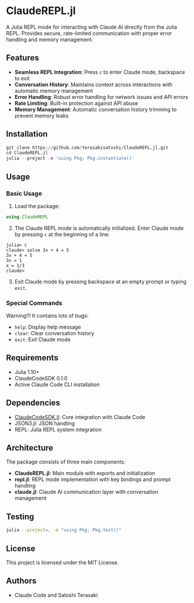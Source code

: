 # ClaudeREPL.jl

A Julia REPL mode for interacting with Claude AI directly from the Julia REPL. Provides secure, rate-limited communication with proper error handling and memory management.

## Features

- **Seamless REPL Integration**: Press `c` to enter Claude mode, backspace to exit
- **Conversation History**: Maintains context across interactions with automatic memory management
- **Error Handling**: Robust error handling for network issues and API errors
- **Rate Limiting**: Built-in protection against API abuse
- **Memory Management**: Automatic conversation history trimming to prevent memory leaks

## Installation

```julia
git clone https://github.com/terasakisatoshi/ClaudeREPL.jl.git
cd ClaudeREPL.jl
julia --project -e 'using Pkg; Pkg.instantiate()'
```

## Usage

### Basic Usage

1. Load the package:
```julia
using ClaudeREPL
```

2. The Claude REPL mode is automatically initialized. Enter Claude mode by pressing `c` at the beginning of a line:
```
julia> c
claude> solve 3x + 4 = 5
3x + 4 = 5
3x = 1
x = 1/3
claude>
```

3. Exit Claude mode by pressing backspace at an empty prompt or typing `exit`.

### Special Commands

Warning!!! It contains lots of bugs:

- `help`: Display help message
- `clear`: Clear conversation history
- `exit`: Exit Claude mode

## Requirements

- Julia 1.10+
- ClaudeCodeSDK 0.1.0
- Active Claude Code CLI installation

## Dependencies

- [ClaudeCodeSDK.jl](https://github.com/AtelierArith/ClaudeCodeSDK): Core integration with Claude Code
- JSON3.jl: JSON handling
- REPL: Julia REPL system integration

## Architecture

The package consists of three main components:

- **ClaudeREPL.jl**: Main module with exports and initialization
- **repl.jl**: REPL mode implementation with key bindings and prompt handling
- **claude.jl**: Claude AI communication layer with conversation management

## Testing

```bash
julia --project=. -e "using Pkg; Pkg.test()"
```

## License

This project is licensed under the MIT License.

## Authors

- Claude Code and Satoshi Terasaki
